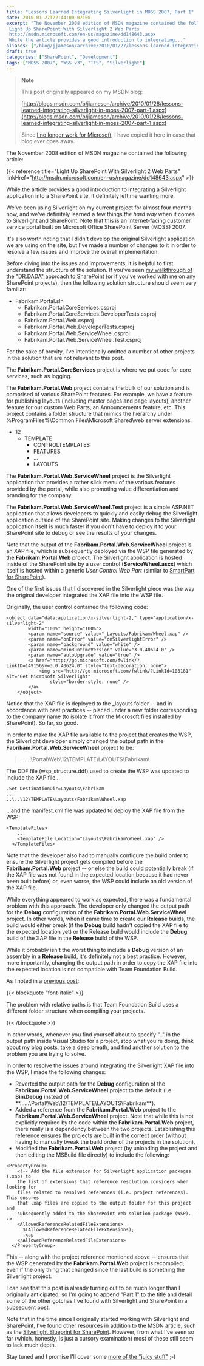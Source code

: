 ```yaml
---
title: "Lessons Learned Integrating Silverlight in MOSS 2007, Part 1"
date: 2010-01-27T22:44:00-07:00
excerpt: "The November 2008 edition of MSDN magazine contained the following article: 
 Light Up SharePoint With Silverlight 2 Web Parts 
 http://msdn.microsoft.com/en-us/magazine/dd148643.aspx 
 While the article provides a good introduction to integrating..."
aliases: ["/blog/jjameson/archive/2010/01/27/lessons-learned-integrating-silverlight-in-moss-2007-part-1.aspx"]
draft: true
categories: ["SharePoint", "Development"]
tags: ["MOSS 2007", "WSS v3", "TFS", "Silverlight"]
---
```


> **Note**
>
> This post originally appeared on my MSDN blog:
>
> [http://blogs.msdn.com/b/jjameson/archive/2010/01/28/lessons-learned-integrating-silverlight-in-moss-2007-part-1.aspx](http://blogs.msdn.com/b/jjameson/archive/2010/01/28/lessons-learned-integrating-silverlight-in-moss-2007-part-1.aspx)
>
> Since [I no longer work for Microsoft](/blog/jjameson/2011/09/02/last-day-with-microsoft), I have copied it here in case that blog ever goes away.

The November 2008 edition of MSDN magazine contained the following article:

{{< reference title="Light Up SharePoint With Silverlight 2 Web Parts" linkHref="http://msdn.microsoft.com/en-us/magazine/dd148643.aspx" >}}

While the article provides a good introduction to integrating a Silverlight application into a SharePoint site, it definitely left me wanting more.

We've been using Silverlight on my current project for almost four months now, and we've definitely learned a few things *the hard way* when it comes to Silverlight and SharePoint. Note that this is an Internet-facing customer service portal built on Microsoft Office SharePoint Server (MOSS) 2007.

It's also worth noting that I didn't develop the original Silverlight application we are using on the site, but I've made a number of changes to it in order to resolve a few issues and improve the overall implementation.

Before diving into the issues and improvements, it is helpful to first understand the structure of the solution. If you've seen [my walkthrough of the "DR.DADA" approach to SharePoint](/blog/jjameson/2009/09/27/sample-walkthrough-of-the-dr-dada-approach-to-sharepoint) (or if you've worked with me on any SharePoint projects), then the following solution structure should seem very familiar:

- Fabrikam.Portal.sln
  - Fabrikam.Portal.CoreServices.csproj
  - Fabrikam.Portal.CoreServices.DeveloperTests.csproj
  - Fabrikam.Portal.Web.csproj
  - Fabrikam.Portal.Web.DeveloperTests.csproj
  - Fabrikam.Portal.Web.ServiceWheel.csproj
  - Fabrikam.Portal.Web.ServiceWheel.Test.csproj

For the sake of brevity, I've intentionally omitted a number of other projects in the solution that are not relevant to this post.

The **Fabrikam.Portal.CoreServices** project is where we put code for core services, such as logging.

The **Fabrikam.Portal.Web** project contains the bulk of our solution and is comprised of various SharePoint features. For example, we have a feature for publishing layouts (including master pages and page layouts), another feature for our custom Web Parts, an Announcements feature, etc. This project contains a folder structure that mimics the hierarchy under %ProgramFiles%\Common Files\Microsoft Shared\web server extensions:

- 12
  - TEMPLATE
    - CONTROLTEMPLATES
    - FEATURES
    - ...
    - LAYOUTS

The **Fabrikam.Portal.Web.ServiceWheel** project is the Silverlight application that provides a rather slick menu of the various features provided by the portal, while also promoting value differentiation and branding for the company.

The **Fabrikam.Portal.Web.ServiceWheel.Test** project is a simple ASP.NET application that allows developers to quickly and easily debug the Silverlight application outside of the SharePoint site. Making changes to the Silverlight application itself is much faster if you don't have to deploy it to your SharePoint site to debug or see the results of your changes.

Note that the output of the **Fabrikam.Portal.Web.ServiceWheel** project is an XAP file, which is subsequently deployed via the WSP file generated by the **Fabrikam.Portal.Web** project. The Silverlight application is hosted inside of the SharePoint site by a user control (**ServiceWheel.ascx**) which itself is hosted within a generic *User Control Web Part* (similar to [SmartPart for SharePoint](http://www.codeplex.com/smartpart)).

One of the first issues that I discovered in the Silverlight piece was the way the original developer integrated the XAP file into the WSP file.

Originally, the user control contained the following code:

```
<object data="data:application/x-silverlight-2," type="application/x-silverlight-2"
        width="100%" height="100%">
        <param name="source" value="_Layouts/Fabrikam/Wheel.xap" />
        <param name="onError" value="onSilverlightError" />
        <param name="background" value="white" />
        <param name="minRuntimeVersion" value="3.0.40624.0" />
        <param name="autoUpgrade" value="true" />
        <a href="http://go.microsoft.com/fwlink/?LinkID=149156&v=3.0.40624.0" style="text-decoration: none">
            <img src="http://go.microsoft.com/fwlink/?LinkId=108181" alt="Get Microsoft Silverlight"
                style="border-style: none" />
        </a>
    </object>
```

Notice that the XAP file is deployed to the \_layouts folder -- and in accordance with best practices -- placed under a new folder corresponding to the company name (to isolate it from the Microsoft files installed by SharePoint). So far, so good.

In order to make the XAP file available to the project that creates the WSP, the Silverlight developer simply changed the output path in the **Fabrikam.Portal.Web.ServiceWheel** project to be:

> ..\..\..\Portal\Web\12\TEMPLATE\LAYOUTS\Fabrikam\

The DDF file (wsp\_structure.ddf) used to create the WSP was updated to include the XAP file...

```
.Set DestinationDir=Layouts\Fabrikam
...
..\..\12\TEMPLATE\Layouts\Fabrikam\Wheel.xap
```

...and the manifest.xml file was updated to deploy the XAP file from the WSP:

```
<TemplateFiles>
    ...
    <TemplateFile Location="Layouts\Fabrikam\Wheel.xap" />
  </TemplateFiles>
```

Note that the developer also had to manually configure the build order to ensure the Silverlight project gets compiled before the **Fabrikam.Portal.Web** project -- or else the build could potentially break (if the XAP file was not found in the expected location because it had never been built before) or, even worse, the WSP could include an old version of the XAP file.

While everything appeared to work as expected, there was a fundamental problem with this approach. The developer only changed the output path for the **Debug** configuration of  the **Fabrikam.Portal.Web.ServiceWheel** project. In other words, when it came time to create our **Release** builds, the build would either break (if the **Debug** build hadn't copied the XAP file to the expected location yet) or the Release build would include the **Debug** build of the XAP file in the **Release** build of the WSP.

While it probably isn't the worst thing to include a **Debug** version of an assembly in a **Release** build, it's definitely not a best practice. However, more importantly, changing the output path in order to copy the XAP file into the expected location is not compatible with Team Foundation Build.

As I noted in a [previous post](/blog/jjameson/2009/11/17/building-sharepoint-wsps-with-team-foundation-build):

{{< blockquote "font-italic" >}}

The problem with relative paths is that Team Foundation Build uses a different folder structure when compiling your projects.

{{< /blockquote >}}

In other words, whenever you find yourself about to specify ".." in the output path inside Visual Studio for a project, stop what you're doing, think about my blog posts, take a deep breath, and find another solution to the problem you are trying to solve.

In order to resolve the issues around integrating the Silverlight XAP file into the WSP, I made the following changes:

- Reverted the output path for the **Debug** configuration of the **Fabrikam.Portal.Web.ServiceWheel** project to the default (i.e. **Bin\Debug** instead of **..\..\..\Portal\Web\12\TEMPLATE\LAYOUTS\Fabrikam\**).
- Added a reference from the **Fabrikam.Portal.Web** project to the **Fabrikam.Portal.Web.ServiceWheel** project. Note that while this is not explicitly required by the code within the **Fabrikam.Portal.Web** project, there really is a dependency between the two projects. Establishing this reference ensures the projects are built in the correct order (without having to manually tweak the build order of the projects in the solution).
- Modified the **Fabrikam.Portal.Web** project (by unloading the project and then editing the MSBuild file directly) to include the following:

```
<PropertyGroup>
    <!-- Add the file extension for Silverlight application packages (.xap) to
    the list of extensions that reference resolution considers when looking for
    files related to resolved references (i.e. project references). This ensures
    that .xap files are copied to the output folder for this project and
    subsequently added to the SharePoint Web solution package (WSP). -->
    <AllowedReferenceRelatedFileExtensions>
      $(AllowedReferenceRelatedFileExtensions);
      .xap
    </AllowedReferenceRelatedFileExtensions>
  </PropertyGroup>
```

This -- along with the project reference mentioned above -- ensures that the WSP generated by the **Fabrikam.Portal.Web** project is recompiled, even if the only thing that changed since the last build is something the Silverlight project.

I can see that this post is already turning out to be much longer than I originally anticipated, so I'm going to append "Part 1" to the title and detail some of the other gotchas I've found with Silverlight and SharePoint in a subsequent post.

Note that in the time since I originally started working with Silverlight and SharePoint, I've found other resources in addition to the MSDN article, such as the [Silverlight Blueprint for SharePoint](http://msdn.microsoft.com/en-us/sharepoint/cc303301.aspx). However, from what I've seen so far (which, honestly, is just a cursory examination) most of these still seem to lack much depth.

Stay tuned and I promise I'll cover some [more of the "juicy stuff"](/blog/jjameson/2010/01/29/lessons-learned-integrating-silverlight-in-moss-2007-part-2) ;-)


